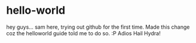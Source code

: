 # hello-world

hey guys... sam here, trying out github for the first time. 
Made this change coz the helloworld guide told me to do so. :P
Adios
Hail Hydra!
